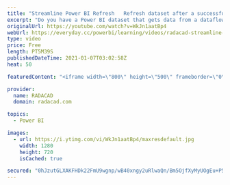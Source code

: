```yaml
---
title: "Streamline Power BI Refresh   Refresh dataset after a successful refresh of dataflow"
excerpt: "Do you have a Power BI dataset that gets data from a dataflow? have you ever thought; “can I get the dataset refreshed only after the refresh of dataflow completed and was successful?” The answer to this question is yes, you can. One of the recent updates from the data integration team of Power BI made"
originalUrl: https://youtube.com/watch?v=WkJn1aatBp4
webUrl: https://everyday.cc/powerbi/learning/videos/radacad-streamline-power-bi-refresh-refresh-dataset-after-a-successful-refresh-of-dataflow/
type: video
price: Free
length: PT5M39S
publishedDateTime: 2021-01-07T03:02:58Z
heat: 50

featuredContent: "<iframe width=\"800\" height=\"500\" frameborder=\"0\" src=\"https://www.youtube.com/embed/WkJn1aatBp4\" allow=\"accelerometer; autoplay; encrypted-media; gyroscope; picture-in-picture\" allowfullscreen></iframe>"

provider:
  name: RADACAD
  domain: radacad.com

topics:
  - Power BI

images:
  - url: https://i.ytimg.com/vi/WkJn1aatBp4/maxresdefault.jpg
    width: 1280
    height: 720
    isCached: true

secured: "0hJzutGLXAKFHDk22FmU9wgnp/wB40xngy2uRlwaQn/Bm5OjfXyMyUOgEu+P5WwYpUjqM8EkLpXIiN2jCZvyrqqNnNXJBdp93CUD9ADYex393MMWiuIL6NEZ04Lek14/bnnjN/ZBVu5EsXibgwP8whdJO4UEE9X9rp1eXibteXbPPaeJ4BWM1V2e85+XjE/o4SGiFsETevS2/GTt/taBiNgGHgzBEfzdtuzN4YrV1+UC05Axd7+ETi+FCkyRgvtit2EgeDEyiwzbWFM2Ae76GnvtEmHf0UgWnoZZ7qS9PNDSjtpag7KWBni1m3fTZZti3bu951KL1zT/+PQa7dvyffyHr9EL00nth/qLMCit2I2Ja/8CEQbk9yEyaFAnKQkYkRQBpzErtTre9A81irK+eYQcHIpapHEafgZNX9+dtug=;Kg+1LMGdiMtTfPVBvu3NYg=="
---
```


